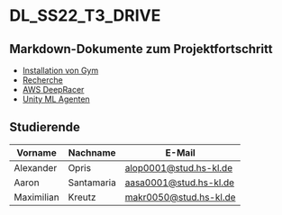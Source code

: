 # DL_SS22_T3_DRIVE

## Markdown-Dokumente zum Projektfortschritt

- [Installation von Gym](INSTALL_GYM.md)
- [Recherche](0_RESEARCH.md)
- [AWS DeepRacer](1_AWS_DeepRacer.md)
- [Unity ML Agenten](2_Unity_ML_Agents.md)

## Studierende

| **Vorname** | **Nachname** | **E-Mail**           |
------------- | ------------ | -------------------- |
|Alexander    |Opris         |alop0001@stud.hs-kl.de|
|Aaron        |Santamaria    |aasa0001@stud.hs-kl.de|
|Maximilian   |Kreutz        |makr0050@stud.hs-kl.de|

